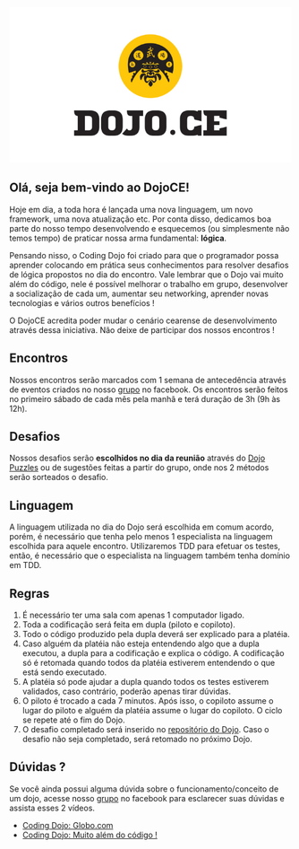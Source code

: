 ![Logo DojoCE](logo-dojo.jpg "DojoCE")

## Olá, seja bem-vindo ao DojoCE!

Hoje em dia, a toda hora é lançada uma nova linguagem, um novo framework, uma nova atualização etc. Por conta disso, dedicamos boa parte do nosso tempo desenvolvendo e esquecemos (ou simplesmente não temos tempo) de praticar nossa arma fundamental: **lógica**.

Pensando nisso, o Coding Dojo foi criado para que o programador possa aprender colocando em prática seus conhecimentos para resolver desafios de lógica propostos no dia do encontro. Vale lembrar que o Dojo vai muito além do código, nele é possível melhorar o trabalho em grupo, desenvolver a socialização de cada um, aumentar seu networking, aprender novas tecnologias e vários outros benefícios !

O DojoCE acredita poder mudar o cenário cearense de desenvolvimento através dessa iniciativa. Não deixe de participar dos nossos encontros !

## Encontros

Nossos encontros serão marcados com 1 semana de antecedência através de eventos criados no nosso [grupo](https://www.facebook.com/groups/dojo.ce/) no facebook. Os encontros serão feitos no primeiro sábado de cada mês pela manhã e terá duração de 3h (9h às 12h).

## Desafios

Nossos desafios serão **escolhidos no dia da reunião** através do [Dojo Puzzles](http://dojopuzzles.com/) ou de sugestões feitas a partir do grupo, onde nos 2 métodos serão sorteados o desafio.

## Linguagem

A linguagem utilizada no dia do Dojo será escolhida em comum acordo, porém, é necessário que tenha pelo menos 1 especialista na linguagem escolhida para aquele encontro. Utilizaremos TDD para efetuar os testes, então, é necessário que o especialista na linguagem também tenha domínio em TDD.

## Regras

1. É necessário ter uma sala com apenas 1 computador ligado.
2. Toda a codificação será feita em dupla (piloto e copiloto).
3. Todo o código produzido pela dupla deverá ser explicado para a platéia.
4. Caso alguém da platéia não esteja entendendo algo que a dupla executou, a dupla para a codificação e explica o código. A codificação só é retomada quando todos da platéia estiverem entendendo o que está sendo executado.
5. A platéia só pode ajudar a dupla quando todos os testes estiverem validados, caso contrário, poderão apenas tirar dúvidas.
6. O piloto é trocado a cada 7 minutos. Após isso, o copiloto assume o lugar do piloto e alguém da platéia assume o lugar do copiloto. O ciclo se repete até o fim do Dojo.
7. O desafio completado será inserido no [repositório do Dojo](https://github.com/dojo-ce/). Caso o desafio não seja completado, será retomado no próximo Dojo.

## Dúvidas ?

Se você ainda possui alguma dúvida sobre o funcionamento/conceito de um dojo, acesse nosso [grupo](https://www.facebook.com/groups/dojo.ce/) no facebook para esclarecer suas dúvidas e assista esses 2 vídeos.

- [Coding Dojo: Globo.com](https://www.youtube.com/watch?v=vqnwQ3oVM1M)
- [Coding Dojo: Muito além do código !](https://www.youtube.com/watch?v=RaNcCOBb3RI)

